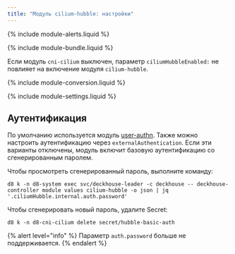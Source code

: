 ```yaml
---
title: "Модуль cilium-hubble: настройки"
---
```


{% include module-alerts.liquid %}

{% include module-bundle.liquid %}

Если модуль `cni-cilium` выключен, параметр `ciliumHubbleEnabled:` не повлияет на включение модуля `cilium-hubble`.

{% include module-conversion.liquid %}

{% include module-settings.liquid %}

## Аутентификация

По умолчанию используется модуль [user-authn](/products/kubernetes-platform/documentation/v1/modules/user-authn/). Также можно настроить аутентификацию через `externalAuthentication`.
Если эти варианты отключены, модуль включит базовую аутентификацию со сгенерированным паролем.

Чтобы просмотреть сгенерированный пароль, выполните команду:

```shell
d8 k -n d8-system exec svc/deckhouse-leader -c deckhouse -- deckhouse-controller module values cilium-hubble -o json | jq '.ciliumHubble.internal.auth.password'
```

Чтобы сгенерировать новый пароль, удалите Secret:

```shell
d8 k -n d8-cni-cilium delete secret/hubble-basic-auth
```

{% alert level="info" %}
Параметр `auth.password` больше не поддерживается.
{% endalert %}
